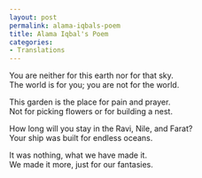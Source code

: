 ```yaml
---
layout: post
permalink: alama-iqbals-poem
title: Alama Iqbal's Poem
categories:
- Translations
---
```


You are neither for this earth nor for that sky.  
The world is for you; you are not for the world.

This garden is the place for pain and prayer.  
Not for picking flowers or for building a nest.

How long will you stay in the Ravi, Nile, and Farat?  
Your ship was built for endless oceans.

It was nothing, what we have made it.  
We made it more, just for our fantasies.
